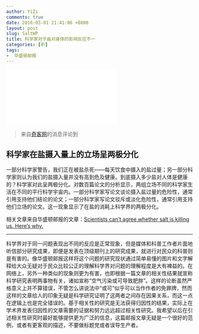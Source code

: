 ```yaml
---
author: YiZi
comments: true
date: 2016-03-01 21:41:06 +0800
layout: post
slug: SaltWP
title: 科学家对于盐对身体的影响反应不一
categories: [听]
tags:
-  华盛顿邮报
---
```

![](//img.washingtonpost.com/wp-apps/imrs.php?src=https://img.washingtonpost.com/blogs/wonkblog/files/2016/02/trinquart.png&w=800)


<div class="quote"> <blockquote>
    	来自<a href="http://www.solidot.org/story?sid=47199">奇客网</a>的消息评论到
    </blockquote>
</div>

## 科学家在盐摄入量上的立场呈两极分化
一部分科学家警告，我们正在被盐杀死——每天饮食中摄入的盐过量；另一部分科学家则认为我们的盐摄入量并没有高到危及健康。到底摄入多少盐对人体是健康的？科学家对此呈两极分化。对数百篇论文的分析显示，两组立场不同的科学家生活在不同的平行科学宇宙内。一部分科学家写论文谈论摄入盐过量的危险性，通常引用支持他们结论的论文；一部分科学家写论文驳斥或淡化危险性，通常引用支持他们立场的论文。这一现象显示了在盐的消耗上科学界的两极分化。

相关文章来自华盛顿邮报的文章：[Scientists can’t agree whether salt is killing us. Here’s why.](https://www.washingtonpost.com/news/wonk/wp/2016/02/17/scientists-cant-agree-whether-salt-is-killing-us-heres-why/)
<hr/>
<div class="commentsonquote">
<div class="yizi">
科学界对于同一问题表现出不同的反应是正常现象，但是媒体和科普工作者片面地听信部分研究成果，即便是发表在顶级期刊上的研究成果，就进行对民众的科普则是有害的。像华盛顿邮报这样将这个问题的研究现状通过简单易懂的图片和文字解释给大众无疑对于民众比较公正的理解科学界对问题的理解程度是大有裨益的。在网络上，另外一种类似的现象则更为有害，也即根据一篇文章的相关性结果就宣称科学研究表明两事物有关，诸如宣称“空气污染或可导致肥胖”。这样的论断虽然严格意义上并不算错误，不管怎么讲说法中“或可”似乎可以当作作者的免罪牌，然而这样的文章给人的印象无疑是科学研究证明了这两者之间存在因果关系，而这一点在逻辑上也是完全错误的。基于相关性的研究是无法获得归因性的结果，实际上在学术界发表归因性的文章需要的证据和努力远远超过相关性研究。我希望以后在引述相关性研究时最好能够提供更为广泛的信息，这篇邮报文章无疑是一个很好的范例，或者有更客观的描述，不要做标题党或者误导生产者。</div>
<div class="yiyin">
</div>
</div>